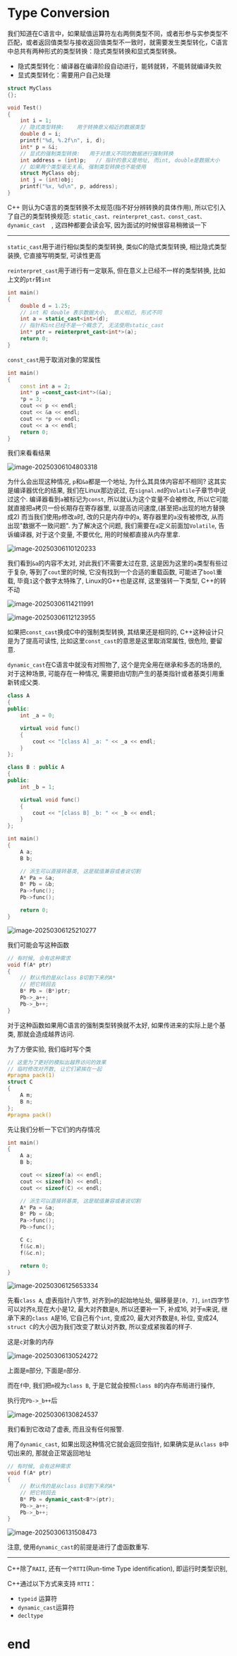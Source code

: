 # Type Conversion

我们知道在C语言中，如果赋值运算符左右两侧类型不同，或者形参与实参类型不匹配，或者返回值类型与接收返回值类型不一致时，就需要发生类型转化，C语言中总共有两种形式的类型转换：隐式类型转换和显式类型转换。

- 隐式类型转化：编译器在编译阶段自动进行，能转就转，不能转就编译失败  
- 显式类型转化：需要用户自己处理  

```cpp
struct MyClass
{};

void Test()
{
	int i = 1;
	// 隐式类型转换:    用于转换意义相近的数据类型
	double d = i;
	printf("%d, %.2f\n", i, d);
	int* p = &i;
	// 显式的强制类型转换:   用于对意义不同的数据进行强制转换
	int address = (int)p;   // 指针的意义是地址, 而int, double是数据大小
    // 如果两个类型毫无关系, 强制类型转换也不能使用
    struct MyClass obj;
    int j = (int)obj;
	printf("%x, %d\n", p, address);
}
```

C++ 则认为C语言的类型转换不太规范(指不好分辨转换的具体作用),   所以它引入了自己的类型转换规范: `static_cast、reinterpret_cast、const_cast、dynamic_cast  `,   这四种都要会读会写,  因为面试的时候很容易稍微谈一下

--------------

`static_cast`用于进行相似类型的类型转换, 类似C的隐式类型转换, 相比隐式类型装换,  它直接写明类型,  可读性更高

`reinterpret_cast`用于进行有一定联系,  但在意义上已经不一样的类型转换, 比如上文的`ptr`转`int`

```cpp
int main()
{
	double d = 1.25;
	// int 和 double 表示数据大小,  意义相近, 形式不同
	int a = static_cast<int>(d);
	// 指针和int已经不是一个概念了, 无法使用static_cast
	int* ptr = reinterpret_cast<int*>(a);
	return 0;
}
```

`const_cast`用于取消对象的常属性

```cpp
int main()
{
	const int a = 2;
	int* p =const_cast<int*>(&a);
	*p = 3;
	cout << p << endl;
	cout << &a << endl;
	cout << *p << endl;
	cout << a << endl;
	return 0;
}
```

我们来看看结果

![image-20250306104803318](https://md-wind.oss-cn-nanjing.aliyuncs.com/md/20250306104803456.png)

为什么会出现这种情况, `p`和`&a`都是一个地址, 为什么其具体内容却不相同?   这其实是编译器优化的结果,  我们在Linux那边说过, 在`signal.md`的`Volatile`子章节中说过这个. 编译器看到`a`被标记为`const`, 所以就认为这个变量不会被修改,   所以它可能就直接把`a`拷贝一份长期存在寄存器里, 以提高访问速度,(甚至把`a`出现的地方替换成2) 而当我们使用`p`修改`a`时, 改的只是内存中的`a`, 寄存器里的`a`没有被修改, 从而出现"数据不一致问题".  为了解决这个问题, 我们需要在`a`定义前面加`Volatile`, 告诉编译器,  对于这个变量, 不要优化, 用的时候都直接从内存里拿.

![image-20250306110120233](https://md-wind.oss-cn-nanjing.aliyuncs.com/md/20250306110121056.png)

我们看到`&a`的内容不太对,   对此我们不需要太过在意,   这是因为这里的`a`类型有些过于复杂,  等到了`cout`里的时候,   它没有找到一个合适的重载函数,  可能进了`bool`重载, 毕竟`1`这个数字太特殊了, Linux的G++也是这样,  这里强转一下类型, C++的转不动

![image-20250306114211991](https://md-wind.oss-cn-nanjing.aliyuncs.com/md/20250306114212047.png)

![image-20250306112123955](https://md-wind.oss-cn-nanjing.aliyuncs.com/md/20250306112124922.png)

如果把`const_cast`换成C中的强制类型转换, 其结果还是相同的,  C++这种设计只是为了提高可读性,  比如这里`const_cast`的意思是这里取消常属性,   很危险,   要留意.

`dynamic_cast`在C语言中就没有对照物了,  这个是完全用在继承和多态的场景的,   对于这种场景, 可能存在一种情况,   需要把由切割产生的基类指针或者基类引用重新转成父类.

```cpp
class A
{
public:
	int _a = 0;

	virtual void func()
	{
		cout << "[class A] _a: " << _a << endl;
	}
};

class B : public A
{
public:
	int _b = 1;

	virtual void func()
	{
		cout << "[class B] _b: " << _b << endl;
	}
};

int main()
{
	A a;
	B b;

	// 派生可以直接转基类, 这是赋值兼容或者说切割
	A* Pa = &a;
	B* Pb = &b;
	Pa->func();
	Pb->func();

	return 0;
}
```

![image-20250306125210277](https://md-wind.oss-cn-nanjing.aliyuncs.com/md/20250306125210363.png)

我们可能会写这种函数

```cpp
// 有时候, 会有这种需求
void f(A* ptr)
{
	// 默认传的是从class B切割下来的A*
	// 把它转回去
	B* Pb = (B*)ptr;
	Pb->_a++;
	Pb->_b++;
}
```

对于这种函数如果用C语言的强制类型转换就不太好,  如果传进来的实际上是个基类, 那就会造成越界访问.

为了方便实验, 我们临时写个类

```cpp
// 这里为了更好的模拟出越界访问的效果
// 临时修改对齐数, 让它们紧挨在一起
#pragma pack(1)
struct C
{
	A m;
	B n;
};
#pragma pack()
```

先让我们分析一下它们的内存情况

```cpp
int main()
{
	A a;
	B b;

	cout << sizeof(a) << endl;
	cout << sizeof(b) << endl;
	cout << sizeof(C) << endl;

	// 派生可以直接转基类, 这是赋值兼容或者说切割
	A* Pa = &a;
	B* Pb = &b;
	Pa->func();
	Pb->func();

	C c;
	f(&c.m);
	f(&c.n);

	return 0;
}
```

![image-20250306125653334](https://md-wind.oss-cn-nanjing.aliyuncs.com/md/20250306125653384.png)

先看`class A`, 虚表指针八字节, 对齐到`m`的起始地址处, 偏移量是`[0, 7]`, `int`四字节可以对齐`8`,现在大小是12,  最大对齐数是`8`, 所以还要补一下, 补成16,   对于`m`来说,  继承下来的`class A`是16, 它自己有个`int`, 变成20, 最大对齐数是`8`, 补位, 变成24,  `struct C`的大小因为我们改变了默认对齐数, 所以变成紧挨着的样子.

这是`c`对象的内存

![image-20250306130524272](https://md-wind.oss-cn-nanjing.aliyuncs.com/md/20250306130524313.png)

上面是`m`部分, 下面是`n`部分.

而在`f`中, 我们把`m`视为`class B`, 于是它就会按照`class B`的内存布局进行操作,

执行完`Pb->_b++`后

![image-20250306130824537](https://md-wind.oss-cn-nanjing.aliyuncs.com/md/20250306130824577.png)

我们看到它改动了虚表, 而且没有任何报警.

用了`dynamic_cast`, 如果出现这种情况它就会返回空指针, 如果确实是从`class B`中切出来的, 那就会正常返回地址

```cpp
// 有时候, 会有这种需求
void f(A* ptr)
{
	// 默认传的是从class B切割下来的A*
	// 把它转回去
	B* Pb = dynamic_cast<B*>(ptr);
	Pb->_a++;
	Pb->_b++;
}
```

![image-20250306131508473](https://md-wind.oss-cn-nanjing.aliyuncs.com/md/20250306131508877.png)

注意, 使用`dynamic_cast`的前提是进行了虚函数重写.

---------------

C++除了`RAII`, 还有一个`RTTI`(Run-time Type identification), 即运行时类型识别, 

C++通过以下方式来支持 `RTTI`：

- `typeid` 运算符
- `dynamic_cast`运算符
- `decltype  `    

# end